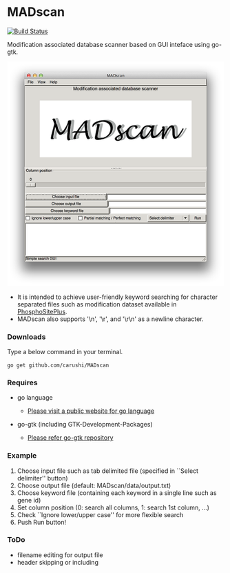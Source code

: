 # MADscan


[![Build Status](https://drone.io/github.com/carushi/MADscan/status.png)](https://drone.io/github.com/carushi/MADscan/latest)

Modification associated database scanner based on GUI inteface using go-gtk.

![](image/window.png)

* It is intended to achieve user-friendly keyword searching for character separated files such as modification dataset available in [PhosphoSitePlus](http://www.phosphosite.org/homeAction.action).
* MADscan also supports '\n', '\r', and '\r\n' as a newline character.


### Downloads

Type a below command in your terminal.

```
go get github.com/carushi/MADscan
```

### Requires

* go language
	* [Please visit a public website for go language](https://golang.org)

* go-gtk (including GTK-Development-Packages)
	* [Please refer go-gtk repository](https://github.com/mattn/go-gtk)

### Example

1. Choose input file such as tab delimited file (specified in ``Select delimiter'' button)
2. Choose output file (default: MADscan/data/output.txt)
3. Choose keyword file (containing each keyword in a single line such as gene id)
4. Set column position (0: search all columns, 1: search 1st column, ...)
5. Check ``Ignore lower/upper case'' for more flexible search
6. Push Run button!
	
### ToDo

* filename editing for output file
* header skipping or including



